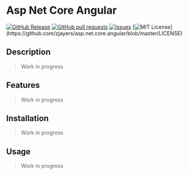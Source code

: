 # Asp Net Core Angular
[![GitHub Release](https://img.shields.io/github/release/zjayers/asp.net.core.angular.svg?style=flat)](https://github.com/zjayers/asp.net.core.angular/releases)
[![GitHub pull requests](https://img.shields.io/github/issues-pr/zjayers/asp.net.core.angular.svg?style=flat)](https://github.com/zjayers/asp.net.core.angular/pulls)
[![Issues](https://img.shields.io/github/issues-raw/zjayers/asp.net.core.angular.svg?maxAge=25000)](https://github.com/zjayers/asp.net.core.angular/issues)
[![MIT License](https://img.shields.io/apm/l/atomic-ui.svg?)](https://github.com/zjayers/asp.net.core.angular/blob/master/LICENSE)

## Description

> Work in progress

## Features

> Work in progress

## Installation

> Work in progress

## Usage

> Work in progress

